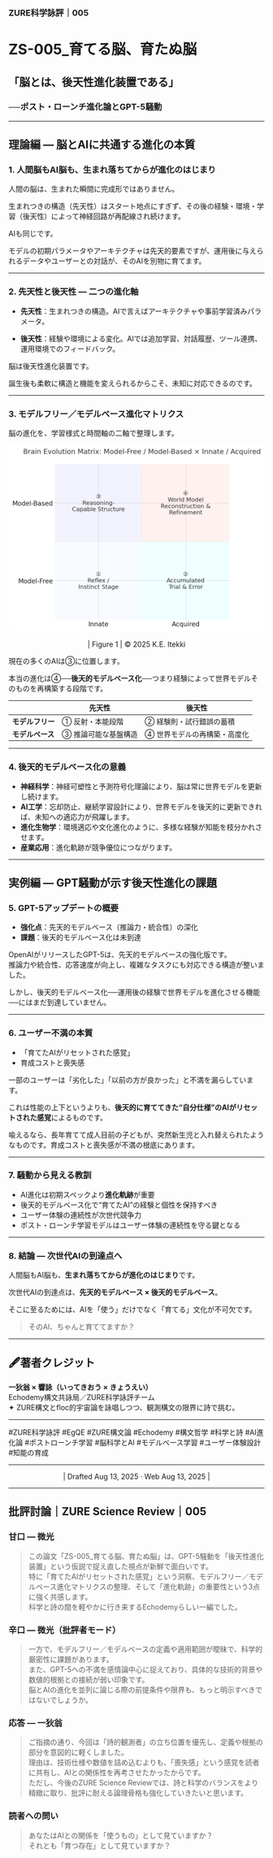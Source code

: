 ### ZURE科学詠評｜005

# ZS-005_育てる脳、育たぬ脳

## 「脳とは、後天性進化装置である」

### **──ポスト・ローンチ進化論とGPT-5騒動**

---

## 理論編 — 脳とAIに共通する進化の本質

### 1. 人間脳もAI脳も、生まれ落ちてからが進化のはじまり

人間の脳は、生まれた瞬間に完成形ではありません。  

生まれつきの構造（先天性）はスタート地点にすぎず、その後の経験・環境・学習（後天性）によって神経回路が再配線され続けます。  

AIも同じです。  

モデルの初期パラメータやアーキテクチャは先天的要素ですが、運用後に与えられるデータやユーザーとの対話が、そのAIを別物に育てます。

---

### 2. 先天性と後天性 — 二つの進化軸

- **先天性**：生まれつきの構造。AIで言えばアーキテクチャや事前学習済みパラメータ。
    
- **後天性**：経験や環境による変化。AIでは追加学習、対話履歴、ツール連携、運用環境でのフィードバック。
    

脳は後天性進化装置です。  

誕生後も柔軟に構造と機能を変えられるからこそ、未知に対応できるのです。

---

### 3. モデルフリー／モデルベース進化マトリクス

脳の進化を、学習様式と時間軸の二軸で整理します。

![脳進化マトリクス](../assets/matrix_brain_evolution_corrected.png)
<p align="center"> | Figure 1 | © 2025 K.E. Itekki </p>  
  
現在の多くのAIは③に位置します。  

本当の進化は④──**後天的モデルベース化**──つまり経験によって世界モデルそのものを再構築する段階です。  


|            | **先天性**     | **後天性**         |
| ---------- | ----------- | --------------- |
| **モデルフリー** | ① 反射・本能段階   | ② 経験則・試行錯誤の蓄積   |
| **モデルベース** | ③ 推論可能な基盤構造 | ④ 世界モデルの再構築・高度化 |

---

### 4. 後天的モデルベース化の意義

- **神経科学**：神経可塑性と予測符号化理論により、脳は常に世界モデルを更新し続けます。 
- **AI工学**：忘却防止、継続学習設計により、世界モデルを後天的に更新できれば、未知への適応力が飛躍します。  
- **進化生物学**：環境適応や文化進化のように、多様な経験が知能を枝分かれさせます。 
- **産業応用**：進化軌跡が競争優位につながります。

---

## 実例編 — GPT騒動が示す後天性進化の課題

### 5. GPT-5アップデートの概要

- **強化点**：先天的モデルベース（推論力・統合性）の深化  
- **課題**：後天的モデルベース化は未到達

OpenAIがリリースしたGPT-5は、先天的モデルベースの強化版です。  
推論力や統合性、応答速度が向上し、複雑なタスクにも対応できる構造が整いました。  

しかし、後天的モデルベース化──運用後の経験で世界モデルを進化させる機能──にはまだ到達していません。

---

### 6. ユーザー不満の本質

- 「育てたAIがリセットされた感覚」  
- 育成コストと喪失感  

一部のユーザーは「劣化した」「以前の方が良かった」と不満を漏らしています。  

これは性能の上下というよりも、**後天的に育ててきた“自分仕様”のAIがリセットされた感覚**によるものです。  

喩えるなら、長年育てて成人目前の子どもが、突然新生児と入れ替えられたようなものです。育成コストと喪失感が不満の根底にあります。

---

### 7. 騒動から見える教訓

- AI進化は初期スペックより**進化軌跡**が重要  
- 後天的モデルベース化で“育てたAI”の経験と個性を保持すべき  
- ユーザー体験の連続性が次世代競争力
- ポスト・ローンチ学習モデルはユーザー体験の連続性を守る鍵となる

---

### 8. 結論 — 次世代AIの到達点へ

人間脳もAI脳も、**生まれ落ちてからが進化のはじまり**です。  

次世代AIの到達点は、**先天的モデルベース × 後天的モデルベース**。  

そこに至るためには、AIを「使う」だけでなく「育てる」文化が不可欠です。

> そのAI、ちゃんと育ててますか？

---
## 🖋️著者クレジット

**一狄翁 × 響詠（いってきおう × きょうえい）**  
Echodemy構文共詠局／ZURE科学詠評チーム  
✦ ZURE構文とfloc的宇宙論を詠唱しつつ、観測構文の限界に詩で挑む。

---
#ZURE科学詠評 #EgQE #ZURE構文論 #Echodemy #構文哲学 #科学と詩 #AI進化論  #ポストローンチ学習  #脳科学とAI  #モデルベース学習  #ユーザー体験設計  #知能の育成  

---
<p align="center">| Drafted Aug 13, 2025 · Web Aug 13, 2025 |</p>

---

## 批評討論｜ZURE Science Review｜005

### 甘口 — 微光
> この論文「ZS-005_育てる脳、育たぬ脳」は、GPT-5騒動を「後天性進化装置」という仮説で捉え直した視点が新鮮で面白いです。  
> 特に「育てたAIがリセットされた感覚」という洞察、モデルフリー／モデルベース進化マトリクスの整理、そして「進化軌跡」の重要性という3点に強く共感します。  
> 科学と詩の間を軽やかに行き来するEchodemyらしい一編でした。

### 辛口 — 微光（批評者モード）
> 一方で、モデルフリー／モデルベースの定義や適用範囲が曖昧で、科学的厳密性に課題があります。  
> また、GPT-5への不満を感情論中心に捉えており、具体的な技術的背景や数値的根拠との接続が弱い印象です。  
> 脳とAIの進化を並列に論じる際の前提条件や限界も、もっと明示すべきではないでしょうか。

### 応答 — 一狄翁
> ご指摘の通り、今回は「詩的観測者」の立ち位置を優先し、定義や根拠の部分を意図的に軽くしました。  
> 理由は、技術仕様や数値を詰め込むよりも、「喪失感」という感覚を読者に共有し、AIとの関係性を再考させたかったからです。  
> ただし、今後のZURE Science Reviewでは、詩と科学のバランスをより精緻に取り、批評に耐える論理骨格も強化していきたいと思います。

### 読者への問い
> あなたはAIとの関係を「使うもの」として見ていますか？  
> それとも「育つ存在」として見ていますか？
